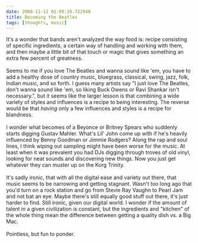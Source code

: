 ```yaml
---
date: 2008-11-12 01:09:20.722948
title: Becoming the Beatles
tags: [thoughts, music]
---
```

It's a wonder that bands aren't analyzed the way food is: recipe consisting of specific ingredients, a certain way of handling and working with them, and then maybe a little bit of that touch or magic that gives something an extra few percent of greatness. <br /><br /> Seems to me if you love The Beatles and wanna sound like 'em, you have to add a healthy dose of country music, bluegrass, classical, swing, jazz, folk, Indian music, and so forth. I guess many artists say "I just love The Beatles, don't wanna sound like 'em, so liking Buck Owens or Ravi Shankar isn't necessary.", but it seems like the larger lesson is that combining a wide variety of styles and influences is a recipe to being interesting. The reverse would be that <i>having</i> only a few influences and styles is a recipe for blandness. <br /><br /> I wonder what becomes of a Beyonce or Britney Spears who suddenly starts digging Gustav Mahler. What's Lil' John come up with if he's heavily influenced by Benny Goodman or Jimmie Rodgers? Along the rap and soul lines, I think wiping out sampling might have been worse for the music. At least when it was prevalent you had DJs digging through troves of old vinyl, looking for neat sounds and discovering new things. Now you just get whatever they can muster up on the Korg Trinity. <br /><br /> It's sadly ironic, that with all the digital ease and variety out there, that music seems to be narrowing and getting stagnant. Wasn't too long ago that you'd turn on a rock station and go from Stevie Ray Vaughn to Pearl Jam and not bat an eye. Maybe there's still equally good stuff out there, it's just harder to find. Still ironic, given our digital world. I wonder if the amount of talent in a given civilization is constant, but the ingredients and "kitchen" of the whole thing mean the difference between getting a quality dish vs. a Big Mac. <br /><br /> Pointless, but fun to ponder.